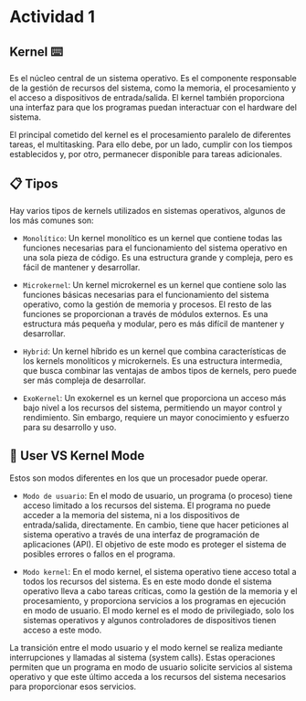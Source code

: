 # Actividad 1

## Kernel ⌨️
Es el núcleo central de un sistema operativo. Es el componente responsable de la gestión de recursos del sistema, como la memoria, el procesamiento y el acceso a dispositivos de entrada/salida. El kernel también proporciona una interfaz para que los programas puedan interactuar con el hardware del sistema.

El principal cometido del kernel es el procesamiento paralelo de diferentes tareas, el multitasking. Para ello debe, por un lado, cumplir con los tiempos establecidos y, por otro, permanecer disponible para tareas adicionales.

## 📋 Tipos 
Hay varios tipos de kernels utilizados en sistemas operativos, algunos de los más comunes son:

- `Monolítico`: Un kernel monolítico es un kernel que contiene todas las funciones necesarias para el funcionamiento del sistema operativo en una sola pieza de código. Es una estructura grande y compleja, pero es fácil de mantener y desarrollar.

- `Microkernel`: Un kernel microkernel es un kernel que contiene solo las funciones básicas necesarias para el funcionamiento del sistema operativo, como la gestión de memoria y procesos. El resto de las funciones se proporcionan a través de módulos externos. Es una estructura más pequeña y modular, pero es más difícil de mantener y desarrollar.

- `Hybrid`: Un kernel híbrido es un kernel que combina características de los kernels monolíticos y microkernels. Es una estructura intermedia, que busca combinar las ventajas de ambos tipos de kernels, pero puede ser más compleja de desarrollar.

- `ExoKernel`: Un exokernel es un kernel que proporciona un acceso más bajo nivel a los recursos del sistema, permitiendo un mayor control y rendimiento. Sin embargo, requiere un mayor conocimiento y esfuerzo para su desarrollo y uso.


## 🔧 User VS Kernel Mode 

Estos son modos diferentes en los que un procesador puede operar.

- `Modo de usuario`: En el modo de usuario, un programa (o proceso) tiene acceso limitado a los recursos del sistema. El programa no puede acceder a la memoria del sistema, ni a los dispositivos de entrada/salida, directamente. En cambio, tiene que hacer peticiones al sistema operativo a través de una interfaz de programación de aplicaciones (API). El objetivo de este modo es proteger el sistema de posibles errores o fallos en el programa.

- `Modo kernel`: En el modo kernel, el sistema operativo tiene acceso total a todos los recursos del sistema. Es en este modo donde el sistema operativo lleva a cabo tareas críticas, como la gestión de la memoria y el procesamiento, y proporciona servicios a los programas en ejecución en modo de usuario. El modo kernel es el modo de privilegiado, solo los sistemas operativos y algunos controladores de dispositivos tienen acceso a este modo.

La transición entre el modo usuario y el modo kernel se realiza mediante interrupciones y llamadas al sistema (system calls). Estas operaciones permiten que un programa en modo de usuario solicite servicios al sistema operativo y que este último acceda a los recursos del sistema necesarios para proporcionar esos servicios.
